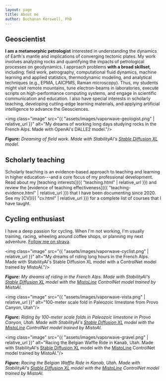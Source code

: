 ```yaml
---
layout: page
title: About me
author: Buchanan Kerswell, PhD
---
```


## Geoscientist

**I am a metamorphic petrologist** interested in understanding the dynamics of Earth's mantle and implications of converging tectonic plates. My work involves analyzing rocks and quantifying the impacts of petrological processes on geodynamics. I approach problems **with a broad skillset**, including: field work, petrography, computational fluid dynamics, machine learning and applied statistics, thermodynamic modeling, and analytical techniques (e.g., EPMA, LAICPMS, Raman microscopy). Thus, my students might visit remote mountains, tune electron-beams in laboratories, execute scripts on high-performance computing systems, and engage in scientific communication and education. I also have special interests in scholarly teaching, developing cutting-edge learning materials, and applying artificial intelligence to advance the Geosciences.

<img class="image" src="{{ "assets/images/vaporwave-geologist.png" | relative_url }}" alt="My dreams of working long days studying rocks in the French Alps. Made with OpenAI's DALLE2 model."/>

***Figure:*** *Dreaming of field work. Made with StabilityAI's [Stable Diffusion XL](https://huggingface.co/stabilityai/stable-diffusion-xl-base-1.0) model.*

## Scholarly teaching

Scholarly teaching is an evidence-based approach to teaching and learning in higher education---and a core focus of my professional development. Read about my [teaching interests]({{ "teaching.html" | relative_url }}) and review the [evidence of teaching effectiveness]({{ "teaching-evidence.html" | relative_url }}) that I have been documenting since 2020. See my [CV]({{ "cv.html" | relative_url }}) for a complete list of courses that I have taught.

## Cycling enthusiast

I have a deep passion for cycling. When I'm not working, I'm usually training, racing, wheeling around coffee shops, or planning my next adventure. [Follow me on strava](https://www.strava.com/athletes/11468816).

<img class="image" src="{{ "assets/images/vaporwave-cyclist.png" | relative_url }}" alt="My dreams of riding long hours in the French Alps. Made with StabilityAI's Stable Diffusion XL model with a ControlNet model trained by MistoAI."/>

***Figure:*** *My dreams of riding in the French Alps. Made with StabilityAI's [Stable Diffusion XL](https://huggingface.co/stabilityai/stable-diffusion-xl-base-1.0) model with the [MistoLine](https://huggingface.co/TheMistoAI/MistoLine) ControlNet model trained by MistoAI.*

<img class="image" src="{{ "assets/images/vaporwave-vista.png" | relative_url }}" alt="100-meter scale fold in Paleozoic limestone from Provo Canyon, Utah"/>

***Figure:*** *Riding by 100-meter scale folds in Paleozoic limestone in Provo Canyon, Utah. Made with StabilityAI's [Stable Diffusion XL](https://huggingface.co/stabilityai/stable-diffusion-xl-base-1.0) model with the [MistoLine](https://huggingface.co/TheMistoAI/MistoLine) ControlNet model trained by MistoAI.*

<img class="image" src="{{ "assets/images/vaporwave-gravel.png" | relative_url }}" alt="Racing the Belgian Waffle Ride in Kanab, Utah. Made with StabilityAI's [Stable Diffusion XL](https://huggingface.co/stabilityai/stable-diffusion-xl-base-1.0) model with the [MistoLine](https://huggingface.co/TheMistoAI/MistoLine) ControlNet model trained by MistoAI."/>

***Figure:*** *Racing the Belgian Waffle Ride in Kanab, Utah. Made with StabilityAI's [Stable Diffusion XL](https://huggingface.co/stabilityai/stable-diffusion-xl-base-1.0) model with the [MistoLine](https://huggingface.co/TheMistoAI/MistoLine) ControlNet model trained by MistoAI.*
